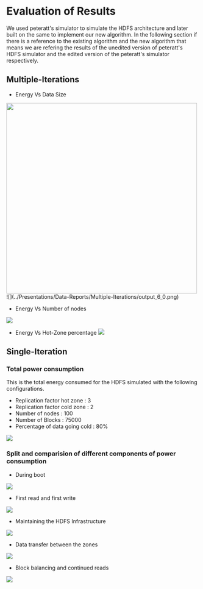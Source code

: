 Evaluation of Results
=====================

We used peteratt's simulator to simulate the HDFS architecture and later built on the same to implement our new algorithm. In the following section if there is a reference to the existing algorithm and the new algorithm that means we are refering the results of the unedited version of peteratt's HDFS simulator and the edited version of the peteratt's simulator respectively. 

Multiple-Iterations
-------------------
- Energy Vs Data Size
<img src="../Presentations/Data-Reports/Multiple-Iterations/output_6_0.png" height = "500" width = "500">
![](../Presentations/Data-Reports/Multiple-Iterations/output_6_0.png)

- Energy Vs Number of nodes

![](../Presentations/Data-Reports/Multiple-Iterations/output_13_0.png)

- Energy Vs Hot-Zone percentage
![](../Presentations/Data-Reports/Multiple-Iterations/output_16_0.png)



Single-Iteration
-----------------

### Total power consumption

This is the total energy consumed for the HDFS simulated with the following configurations.  
- Replication factor hot zone : 3  
- Replication factor cold zone : 2  
- Number of nodes : 100  
- Number of Blocks : 75000  
- Percentage of data going cold : 80%

![](../Presentations/Data-Reports/Single-Iteration/Total-Power-Consumtion.png)

### Split and comparision of different components of power consumption

- During boot

![](../Presentations/Data-Reports/Single-Iteration/output_7_0.png)

- First read and first write

![](../Presentations/Data-Reports/Single-Iteration/output_8_0.png)

- Maintaining the HDFS Infrastructure

![](../Presentations/Data-Reports/Single-Iteration/output_9_0.png)

- Data transfer between the zones

![](../Presentations/Data-Reports/Single-Iteration/output_10_0.png)

- Block balancing and continued reads

![](../Presentations/Data-Reports/Single-Iteration/output_11_0.png)

